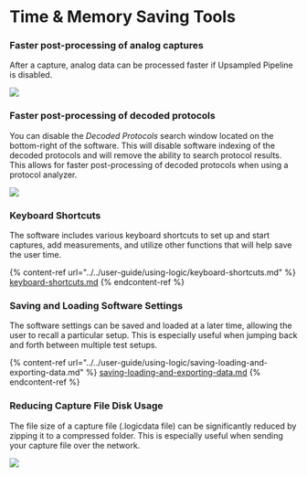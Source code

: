 # Time & Memory Saving Tools

### **Faster post-processing of analog captures**

After a capture, analog data can be processed faster if Upsampled Pipeline is disabled.&#x20;

![](https://trello-attachments.s3.amazonaws.com/55f0ad9685db3c82f0f3aeba/5ae8f9a7fe9ae4449cf2613e/0a4c1c9271cc3188f3577ebf8b5e535d/uncheck-pipeline.png)

### **Faster post-processing of decoded protocols**

You can disable the _Decoded Protocols_ search window located on the bottom-right of the software. This will disable software indexing of the decoded protocols and will remove the ability to search protocol results. This allows for faster post-processing of decoded protocols when using a protocol analyzer.&#x20;

![](https://trello-attachments.s3.amazonaws.com/55f0ad9685db3c82f0f3aeba/5ae8f9a7fe9ae4449cf2613e/271bf7db669c6c04936eeab6c52e0564/uncheck-decoded-prot.png)

### **Keyboard Shortcuts**

The software includes various keyboard shortcuts to set up and start captures, add measurements, and utilize other functions that will help save the user time.

{% content-ref url="../../user-guide/using-logic/keyboard-shortcuts.md" %}
[keyboard-shortcuts.md](../../user-guide/using-logic/keyboard-shortcuts.md)
{% endcontent-ref %}

### **Saving and Loading Software Settings**

The software settings can be saved and loaded at a later time, allowing the user to recall a particular setup. This is especially useful when jumping back and forth between multiple test setups.

{% content-ref url="../../user-guide/using-logic/saving-loading-and-exporting-data.md" %}
[saving-loading-and-exporting-data.md](../../user-guide/using-logic/saving-loading-and-exporting-data.md)
{% endcontent-ref %}

### **Reducing Capture File Disk Usage**

The file size of a capture file (.logicdata file) can be significantly reduced by zipping it to a compressed folder. This is especially useful when sending your capture file over the network.&#x20;

![](https://trello-attachments.s3.amazonaws.com/55f0ad9685db3c82f0f3aeba/5ae8f9a7fe9ae4449cf2613e/e3f344e5ac5ab73f27c052c746e207c3/zipped-capture.png)
